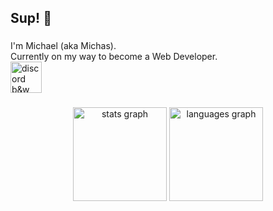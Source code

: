 <h2 align="left">Sup! 👋</h2>

###

<p align="left">I'm Michael (aka Michas).<br>Currently on my way to become a Web Developer.<br> <img src="https://cdn.discordapp.com/attachments/542003250380013590/1034260196953956352/unknown.png" alt="discord b&w logo" height="50"></p>

###

<div align="center">
  <img src="https://github-readme-stats.vercel.app/api?hide_title=false&hide_rank=false&show_icons=true&include_all_commits=true&count_private=true&disable_animations=false&theme=dark&locale=en&hide_border=true&username=michaelcalb" height="150" alt="stats graph"  />
  <img src="https://github-readme-stats.vercel.app/api/top-langs?locale=en&hide_title=false&layout=compact&card_width=320&langs_count=5&theme=dark&hide_border=true&username=michaelcalb" height="150" alt="languages graph"  />
</div>

###

